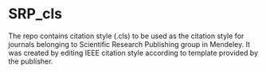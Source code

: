 # SRP_cls
The repo contains citation style (.cls) to be used as the citation style for journals belonging to Scientific Research Publishing group in Mendeley. It was created by editing IEEE citation style according to template provided by the publisher.
